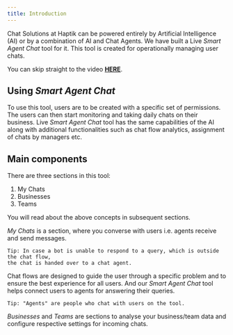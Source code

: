 ```yaml
---
title: Introduction
---
```


Chat Solutions at Haptik can be powered entirely by Artificial Intelligence (AI) or by a combination of AI and Chat Agents. We have built a Live *Smart Agent Chat* tool for it. This tool is created for operationally managing user chats.

You can skip straight to the video [**HERE**](https://youtu.be/B4WJSLETlvI).

## Using *Smart Agent Chat*

To use this tool, users are to be created with a specific set of permissions. The users can then start monitoring and taking daily chats on their business. Live *Smart Agent Chat* tool has the same capabilities of the AI along with additional functionalities such as chat flow analytics, assignment of chats by managers etc.

## Main components

There are three sections in this tool: 

1. My Chats
2. Businesses
3. Teams

You will read about the above concepts in subsequent sections.

*My Chats* is a section, where you converse with users i.e. agents receive and send messages. 

    Tip: In case a bot is unable to respond to a query, which is outside the chat flow, 
    the chat is handed over to a chat agent. 

Chat flows are designed to guide the user through a specific problem and to ensure the best experience for all users. And our *Smart Agent Chat* tool helps connect users to agents for answering their queries. 

    Tip: "Agents" are people who chat with users on the tool.

*Businesses* and *Teams* are sections to analyse your business/team data and configure respective settings for incoming chats. 

